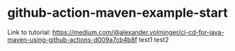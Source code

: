 # github-action-maven-example-start
Link to tutorial: https://medium.com/@alexander.volminger/ci-cd-for-java-maven-using-github-actions-d009a7cb4b8f
test1
test2

